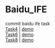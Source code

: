 # Baidu_IFE
commit baidu ife task  
[Task4](https://github.com/Djanck/Baidu_IFE/tree/master/task4) | [demo](https://djanck.github.io/Baidu_IFE/task4/task4.html)    
[Task6](https://github.com/Djanck/Baidu_IFE/tree/master/task6) | [demo](https://djanck.github.io/Baidu_IFE/task6/index.html)  
[Task8](https://github.com/Djanck/Baidu_IFE/tree/master/task8) | [demo](https://djanck.github.io/Baidu_IFE/task8/index.html)  
